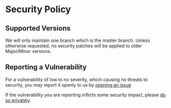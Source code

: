 # Security Policy

## Supported Versions

We will only maintain one branch which is the master branch. Unless otherwise requested, no security patches will be applied to older Major/Minor versions. 

## Reporting a Vulnerability

For a vulnerability of low to no severity, which causing no threats to security, you may report it openly to us by [opening an issue](https://github.com/xbh-xr/utls_opt/issues/new)

If the vulnerability you are reporting inflicts some security impact, please [do so privately](https://github.com/xbh-xr/utls_opt/security/advisories/new).
